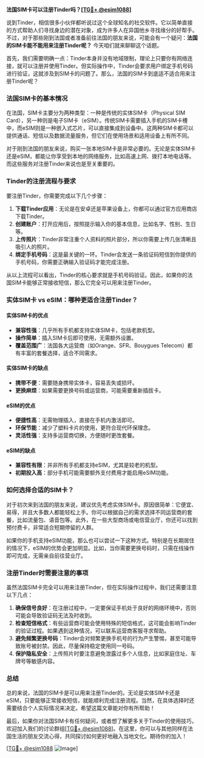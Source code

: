 **法国SIM卡可以注册Tinder吗？[[TG💪+ @esim1088](https://t.me/s/esim1088)]**

说到Tinder，相信很多小伙伴都听说过这个全球知名的社交软件。它以简单直接的方式帮助人们寻找身边的潜在对象，成为许多人在异国他乡寻找缘分的好帮手。不过，对于那些刚到法国或者准备前往法国的朋友来说，可能会有一个疑问：**法国的SIM卡能不能用来注册Tinder呢？** 今天咱们就来聊聊这个话题。

首先，我们需要明确一点：Tinder本身并没有地域限制，理论上只要你有网络连接，就可以注册并使用Tinder。但实际操作中，Tinder会要求用户绑定手机号码进行验证，这就涉及到SIM卡的问题了。那么，法国的SIM卡到底适不适合用来注册Tinder呢？

### 法国SIM卡的基本情况

在法国，SIM卡主要分为两种类型：一种是传统的实体SIM卡（Physical SIM Card），另一种则是电子SIM卡（eSIM）。传统SIM卡需要插入手机的SIM卡槽中，而eSIM则是一种嵌入式芯片，可以直接集成到设备中。这两种SIM卡都可以提供通话、短信以及数据流量服务，但它们在使用场景和适用设备上有所不同。

对于刚到法国的朋友来说，购买一张本地SIM卡是非常必要的。无论是实体SIM卡还是eSIM，都能让你享受到本地的网络服务，比如高速上网、拨打本地电话等。而这些服务对注册Tinder来说也是至关重要的。

### Tinder的注册流程与要求

要注册Tinder，你需要完成以下几个步骤：

1. **下载Tinder应用**：无论是在安卓还是苹果设备上，你都可以通过官方应用商店下载Tinder。
2. **创建账户**：打开应用后，按照提示输入你的基本信息，比如名字、性别、生日等。
3. **上传照片**：Tinder非常注重个人资料的照片部分，所以你需要上传几张清晰且吸引人的照片。
4. **绑定手机号码**：这是最关键的一环。Tinder会发送一条验证码短信到你提供的手机号码，你需要正确输入验证码才能完成注册。

从以上流程可以看出，Tinder的核心要求就是手机号码验证。因此，如果你的法国SIM卡能够正常接收短信，那么它完全可以用来注册Tinder。

### 实体SIM卡 vs eSIM：哪种更适合注册Tinder？

#### 实体SIM卡的优点
- **兼容性强**：几乎所有手机都支持实体SIM卡，包括老款机型。
- **操作简单**：插入SIM卡后即可使用，无需额外设置。
- **覆盖范围广**：法国各大运营商（如Orange、SFR、Bouygues Telecom）都有丰富的套餐选择，适合不同需求。

#### 实体SIM卡的缺点
- **携带不便**：需要随身携带实体卡，容易丢失或损坏。
- **更换麻烦**：如果需要更换号码或运营商，可能需要重新插拔卡。

#### eSIM的优点
- **便捷性高**：无需物理插入，直接在手机内激活即可。
- **环保节能**：减少了塑料卡片的使用，更符合现代环保理念。
- **灵活性强**：支持多运营商切换，方便随时更改套餐。

#### eSIM的缺点
- **兼容性有限**：并非所有手机都支持eSIM，尤其是较老的机型。
- **初期投入高**：部分手机可能需要额外支付费用才能启用eSIM功能。

### 如何选择合适的SIM卡？

对于初次来到法国的朋友来说，建议优先考虑实体SIM卡。原因很简单：它便宜、易得，并且大多数人都能轻松上手。你可以根据自己的需求选择不同运营商的套餐，比如流量包、语音包等。此外，在一些大型商场或电信营业厅，你还可以找到预付费卡，非常适合短期停留的人群。

如果你的手机支持eSIM功能，那么也可以尝试一下这种方式。特别是在长期居住的情况下，eSIM的优势会更加明显。比如，当你需要更换号码时，只需在线操作即可完成，无需亲自前往营业厅。

### 注册Tinder时需要注意的事项

虽然法国SIM卡完全可以用来注册Tinder，但在实际操作过程中，我们还需要注意以下几点：

1. **确保信号良好**：在注册过程中，一定要保证手机处于良好的网络环境中，否则可能会导致验证码无法及时收到。
2. **检查短信格式**：有些运营商可能会使用特殊的短信格式，这可能会影响Tinder的验证过程。如果遇到这种情况，可以联系运营商客服寻求帮助。
3. **避免频繁更换号码**：Tinder会对频繁更换手机号的行为产生警惕，甚至可能导致账号被封禁。因此，尽量保持稳定使用同一号码。
4. **保护隐私安全**：上传照片时要注意避免泄露过多个人信息，比如家庭住址、车牌号等敏感内容。

### 总结

总的来说，法国的SIM卡是可以用来注册Tinder的。无论是实体SIM卡还是eSIM，只要能够正常接收短信，就能顺利完成注册流程。当然，在具体选择时还需要结合个人实际情况来决定。希望这篇文章能对你有所帮助！

最后，如果你对法国SIM卡有任何疑问，或者想了解更多关于Tinder的使用技巧，欢迎加入我们的讨论群组[[TG💪+ @esim1088](https://t.me/s/esim1088)]。在这里，你可以与其他同样在法国生活的朋友交流心得，共同探讨如何更好地融入当地文化。期待你的加入！

[[TG💪+ @esim1088](https://t.me/s/esim1088) ![Image](https://i.postimg.cc/4NQfJmqS/Snipaste-2025-05-13-00-14-12.png)]